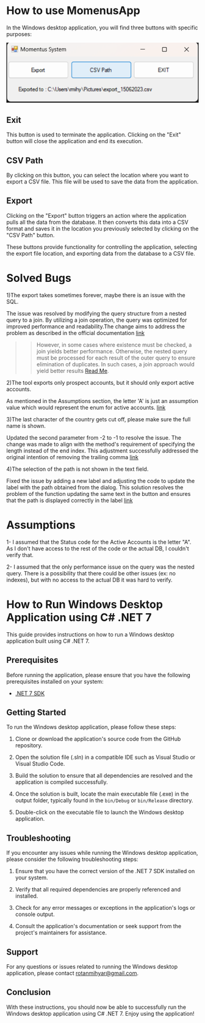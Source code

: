 # How to use MomenusApp

In the Windows desktop application, you will find three buttons with specific purposes:

![alt text](https://raw.githubusercontent.com/rotanmihyar/MomentusTechnologies-/master/Screenshot.png)
## Exit
This button is used to terminate the application. Clicking on the "Exit" button will close the application and end its execution.

## CSV Path ##
By clicking on this button, you can select the location where you want to export a CSV file. This file will be used to save the data from the application.

## Export ##
Clicking on the "Export" button triggers an action where the application pulls all the data from the database. It then converts this data into a CSV format and saves it in the location you previously selected by clicking on the "CSV Path" button.

These buttons provide functionality for controlling the application, selecting the export file location, and exporting data from the database to a CSV file.
# Solved Bugs #
1)The export takes sometimes forever, maybe there is an issue with the SQL.

The issue was resolved by modifying the query structure from a nested query to a join. By utilizing a join operation, the query was optimized for improved performance and readability.The change aims to address the problem as described in the official documentation [link](https://github.com/rotanmihyar/MomentusTechnologies-/blob/master/Momentus%20Email%20Task/Form1.cs#L85)

>> However, in some cases where existence must be checked, a join yields better performance. Otherwise, the nested query must be processed for each result of the outer query to ensure elimination of duplicates. In such cases, a join approach would yield better results [Read Me](https://learn.microsoft.com/en-us/sql/relational-databases/performance/subqueries?view=sql-server-ver16).


2)The tool exports only prospect accounts, but it should only export active accounts.

As mentioned in the Assumptions section, the letter 'A' is just an assumption value which would represent the enum for active accounts. [link](https://github.com/rotanmihyar/MomentusTechnologies-/blob/master/Momentus%20Email%20Task/Form1.cs#L85)

3)The last character of the country gets cut off, please make sure the full name is shown.

Updated the second parameter from -2 to -1 to resolve the issue. The change was made to align with the method's requirement of specifying the length instead of the end index. This adjustment successfully addressed the original intention of removing the trailing comma [link](https://github.com/rotanmihyar/MomentusTechnologies-/blob/master/Momentus%20Email%20Task/Form1.cs#L101)

4)The selection of the path is not shown in the text field.

Fixed the issue by adding a new label and adjusting the code to update the label with the path obtained from the dialog. This solution resolves the problem of the function updating the same text in the button and ensures that the path is displayed correctly in the label [link](https://github.com/rotanmihyar/MomentusTechnologies-/blob/master/Momentus%20Email%20Task/Form1.cs#L38)


# Assumptions #
1- I assumed that the Status code for the Active Accounts is the letter "A". As I don't have access to the rest of the code or the actual DB, I couldn't verify that.

2- I assumed that the only performance issue on the query was the nested query. There is a possibility that there could be other issues (ex: no indexes), but with no access to the actual DB it was hard to verify.


# How to Run Windows Desktop Application using C# .NET 7

This guide provides instructions on how to run a Windows desktop application built using C# .NET 7.

## Prerequisites
Before running the application, please ensure that you have the following prerequisites installed on your system:

- [.NET 7 SDK](https://dotnet.microsoft.com/download/dotnet/7.0)

## Getting Started
To run the Windows desktop application, please follow these steps:

1. Clone or download the application's source code from the GitHub repository.

2. Open the solution file (.sln) in a compatible IDE such as Visual Studio or Visual Studio Code.

3. Build the solution to ensure that all dependencies are resolved and the application is compiled successfully.

4. Once the solution is built, locate the main executable file (.exe) in the output folder, typically found in the `bin/Debug` or `bin/Release` directory.

5. Double-click on the executable file to launch the Windows desktop application.

## Troubleshooting
If you encounter any issues while running the Windows desktop application, please consider the following troubleshooting steps:

1. Ensure that you have the correct version of the .NET 7 SDK installed on your system.

2. Verify that all required dependencies are properly referenced and installed.

3. Check for any error messages or exceptions in the application's logs or console output.

4. Consult the application's documentation or seek support from the project's maintainers for assistance.


## Support
For any questions or issues related to running the Windows desktop application, please contact rotanmihyar@gmail.com.

## Conclusion
With these instructions, you should now be able to successfully run the Windows desktop application using C# .NET 7. Enjoy using the application!
